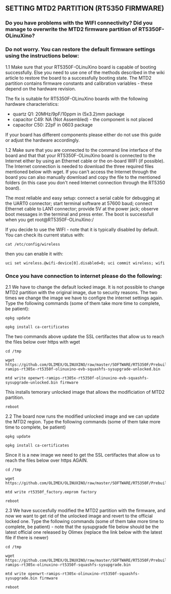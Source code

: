 ## SETTING MTD2 PARTITION (RT5350 FIRMWARE)

### Do you have problems with the WIFI connectivity? Did you manage to overwrite the MTD2 firmware partition of RT5350F-OLinuXino? 
### Do not worry. You can restore the default firmware settings using the instructions below:

1.1 Make sure that your RT5350F-OLinuXino board is capable of booting successfully. Else you need to use one of the
methods described in the wiki article to restore the board to a successfully booting state. The MTD2 partition contains 
firmware constants and calibration variables - these depend on the hardware revision. 

The fix is suitable for RT5350F-OLinuXino boards with the following hardware characteristics:

- quartz Q1: 20MHz/9pF/10ppm in (5x3.2)mm package 
- capacitor C49: NA (Not Assembled) - the component is not placed
- capacitor C50: 22pF in 0603 package

If your board has different components please either do not use this guide or adjust the hardware accordingly.

1.2 Make sure that you are connected to the command line interface of the board and that that your RT5350F-OLinuXino
board is connected to the Internet either by using an Ethernet cable or the on-board WIFI (if possible). The Internet connection
is needed to download the three required files mentioned below with wget. If you can't access the Internet through the board you
can also manually download and copy the file to the mentioned folders (in this case you don't need Internet connection through the
RT5350 board).

The most reliable and easy setup: connect a serial cable for debugging at the UART0 connector; start terminal software
at 57600 baud; connect Ethernet cable to LAN1 connector; provide 5V at the power jack; observe boot messages in the terminal
and press enter. The boot is successfull when you get root@RT5350F-OLinuXino:/

If you decide to use the WIFI - note that it is typically disabled by default. You can check its current status with:

```shell
cat /etc/config/wireless
```

then you can enable it with:

```shell
uci set wireless.@wifi-device[0].disabled=0; uci commit wireless; wifi
```

### Once you have connection to internet please do the following:

2.1 We have to change the default locked image. It is not possible to change MTD2 partition with the original image, due
to security reasons. The two times we change the image we have to configre the internet settings again. Type the following commands 
(some of them take more time to complete, be patient):

```shell
opkg update
```

```shell
opkg install ca-certificates
```

The two commands above update the SSL certifactes that allow us to reach the files below over https with wget

```shell
cd /tmp
```

```shell
wget https://github.com/OLIMEX/OLINUXINO/raw/master/SOFTWARE/RT5350F/Prebuilt%20images/mtd2%20recovery/openwrt-ramips-rt305x-rt5350f-olinuxino-evb-squashfs-sysupgrade-unlocked.bin
```


```shell
mtd write openwrt-ramips-rt305x-rt5350f-olinuxino-evb-squashfs-sysupgrade-unlocked.bin firmware
```

This installs temorary unlocked image that allows the modificiation of MTD2 partition.

```shell
reboot
```

2.2 The board now runs the modified unlocked image and we can update the MTD2 region. Type the following commands
(some of them take more time to complete, be patient)

```shell
opkg update
```

```shell
opkg install ca-certificates
```

Since it is a new image we need to get the SSL certifactes that allow us to reach the files below over https AGAIN.

```shell
cd /tmp
```

```shell
wget https://github.com/OLIMEX/OLINUXINO/raw/master/SOFTWARE/RT5350F/Prebuilt%20images/mtd2%20recovery/rt5350f_factory.eeprom
```

```shell
mtd write rt5350f_factory.eeprom factory
```

```shell
reboot
```

2.3 We have succesfully modified the MTD2 partition with the firmware, and now we want to get rid of the unlocked
image and revert to the official locked one. Type the following commands (some of them take more time to complete,
be patient) - note that the sysupgrade file below should be the latest official one released by Olimex (replace
the link below with the latest file if there is newer)

```shell
cd /tmp
```

```shell
wget https://github.com/OLIMEX/OLINUXINO/raw/master/SOFTWARE/RT5350F/Prebuilt%20images/mtd2%20recovery/openwrt-ramips-rt305x-olinuxino-rt5350f-squashfs-sysupgrade.bin
```

```shell
mtd write openwrt-ramips-rt305x-olinuxino-rt5350f-squashfs-sysupgrade.bin firmware
```

```shell
reboot
```



